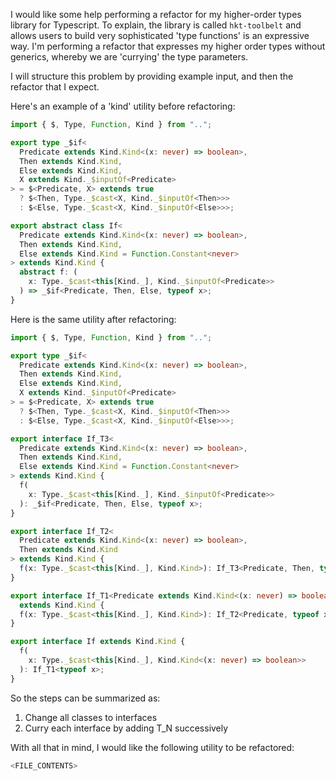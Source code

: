 I would like some help performing a refactor for my higher-order types library for Typescript. To explain, the library is called `hkt-toolbelt` and allows users to build very sophisticated 'type functions' is an expressive way. I'm performing a refactor that expresses my higher order types without generics, whereby we are 'currying' the type parameters.

I will structure this problem by providing example input, and then the refactor that I expect.

Here's an example of a 'kind' utility before refactoring:

```ts
import { $, Type, Function, Kind } from "..";

export type _$if<
  Predicate extends Kind.Kind<(x: never) => boolean>,
  Then extends Kind.Kind,
  Else extends Kind.Kind,
  X extends Kind._$inputOf<Predicate>
> = $<Predicate, X> extends true
  ? $<Then, Type._$cast<X, Kind._$inputOf<Then>>>
  : $<Else, Type._$cast<X, Kind._$inputOf<Else>>>;

export abstract class If<
  Predicate extends Kind.Kind<(x: never) => boolean>,
  Then extends Kind.Kind,
  Else extends Kind.Kind = Function.Constant<never>
> extends Kind.Kind {
  abstract f: (
    x: Type._$cast<this[Kind._], Kind._$inputOf<Predicate>>
  ) => _$if<Predicate, Then, Else, typeof x>;
}
```

Here is the same utility after refactoring:

```ts
import { $, Type, Function, Kind } from "..";

export type _$if<
  Predicate extends Kind.Kind<(x: never) => boolean>,
  Then extends Kind.Kind,
  Else extends Kind.Kind,
  X extends Kind._$inputOf<Predicate>
> = $<Predicate, X> extends true
  ? $<Then, Type._$cast<X, Kind._$inputOf<Then>>>
  : $<Else, Type._$cast<X, Kind._$inputOf<Else>>>;

export interface If_T3<
  Predicate extends Kind.Kind<(x: never) => boolean>,
  Then extends Kind.Kind,
  Else extends Kind.Kind = Function.Constant<never>
> extends Kind.Kind {
  f(
    x: Type._$cast<this[Kind._], Kind._$inputOf<Predicate>>
  ): _$if<Predicate, Then, Else, typeof x>;
}

export interface If_T2<
  Predicate extends Kind.Kind<(x: never) => boolean>,
  Then extends Kind.Kind
> extends Kind.Kind {
  f(x: Type._$cast<this[Kind._], Kind.Kind>): If_T3<Predicate, Then, typeof x>;
}

export interface If_T1<Predicate extends Kind.Kind<(x: never) => boolean>>
  extends Kind.Kind {
  f(x: Type._$cast<this[Kind._], Kind.Kind>): If_T2<Predicate, typeof x>;
}

export interface If extends Kind.Kind {
  f(
    x: Type._$cast<this[Kind._], Kind.Kind<(x: never) => boolean>>
  ): If_T1<typeof x>;
}
```

So the steps can be summarized as:

1. Change all classes to interfaces
2. Curry each interface by adding T_N successively

With all that in mind, I would like the following utility to be refactored:

```ts
<FILE_CONTENTS>
```
